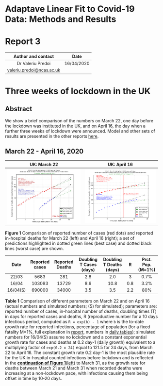 # Adaptave Linear Fit to Covid-19 Data: Methods and Results
# Report 3

Author and contact   |  Date
:-------------------:|:---------:
Dr Valeriu Predoi    | 16/04/2020
<valeriu.predoi@ncas.ac.uk> |

# Three weeks of lockdown in the UK

## Abstract

We show a brief comparison of the numbers on March 22, one day before
the lockdown was instituted in the UK, and on April 16, the day when
a further three weeks of lockdown were announced. Model and other sets
of results are presented in the other reports [here](https://github.com/valeriupredoi/COVID-19_LINEAR/tree/master/Reports).

## March 22 - April 16, 2020

UK: March 22         |  UK: April 16
:-------------------:|:---------------:
![mar22](https://github.com/valeriupredoi/COVID-19_LINEAR/blob/master/anciliaries/country_plots_03-2020/uk_evolution_20-03_31-03_2020/22-03.jpg) | ![apr16](https://github.com/valeriupredoi/COVID-19_LINEAR/blob/master/anciliaries/country_plots_04-2020/uk_evolution_10-04_20-04_2020/16-04.jpg)

**Figure 1** Comparison of reported number of cases (red dots) and reported in-hospital deaths for March 22 (left) and April 16 (right);
a set of predictions highlighted in dotted green lines (best case) and dotted black lines (worst case) are shown.

Date   | Reported cases | Reported Deaths | Doubling T Cases (days) | Doubling T Deaths (days) | R | Prct. Pop. (M=1%)
:-----:|:--------------:|:---------------:|:-----------------------:|:------------------------:|:---:|:--------------:
22/03  | 5683 | 281 | 2.8 | 2.0 | 3 | 0.7%
16/04  | 103093 | 13729 | 8.6 | 10.8 | 0.8 | 3.2%
16/04(S)  | 690000 | 34000 | 3.5 | 3.5 | 2.2 | 80%

**Table 1** Comparison of different parameters on March 22 and on April 16 (actual numbers and simulated numbers;
(S) for simulated); parameters are: reported number of cases, in-hospital number of deaths, doubling times (T)
in days for reported cases and deaths, R (reproductive number for a 10 days infectious period, computed as
`R = exp(b) - 1` where `b` is the to-date growth rate for reported infections, percentage of population
(for a fixed fatality M=1%, full explanation in [report](https://github.com/valeriupredoi/COVID-19_LINEAR/blob/master/Reports/report_11-04-2020.md), numbers in [daily tables](https://github.com/valeriupredoi/COVID-19_LINEAR/tree/master/country_tables));
simulated numbers for 16/04(S) assume no lockdown and a constant exponential growth rate for cases and deaths
at 0.2 day-1 (daily growth) equivalent to a multiplying factor of `exp(0.2 x 24)` equal to 121.5 for 24 days,
from March 22 to April 16. The constant growth rate 0.2 day-1 is the most plausible rate for the UK in-hospital
counted infections before lockdown and is reflected in the [**continuation of Figure 1**(left)](https://github.com/valeriupredoi/COVID-19_LINEAR/blob/master/anciliaries/country_plots_03-2020/uk_evolution_20-03_31-03_2020/31-03.png) to March 31, as the growth rate for deaths between
March 21 and March 31 when recorded deaths were increasing at a non-lockdown pace, with infections causing them
being offset in time by 10-20 days.
